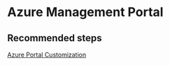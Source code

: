 <properties
	pageTitle="Tools/Azure Management Portal"
	description="Tools/Azure Management Portal"
	service="microsoft.sql"
	resource="servers"
	authors="MladjoA"
	displayOrder=""
	selfHelpType="generic"
	supportTopicIds="32594705"
	resourceTags=""
	productPesIds="16259"
	cloudEnvironments="public"
/>

# Azure Management Portal

## **Recommended steps**
[Azure Portal Customization](https://docs.microsoft.com/en-us/azure/azure-portal/)
